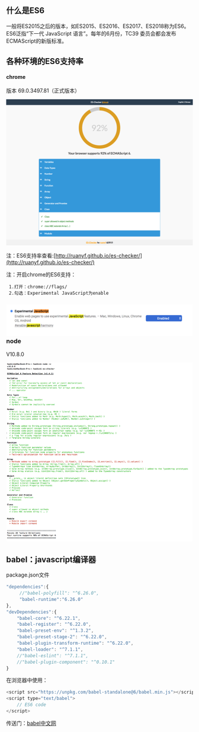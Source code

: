 ## 什么是ES6

一般将ES2015之后的版本，如ES2015、ES2016、ES2017、ES2018称为ES6。ES6泛指“下一代 JavaScript 语言”。每年的6月份，TC39 委员会都会发布ECMAScript的新版标准。

## 各种环境的ES6支持率

#### chrome

版本 69.0.3497.81（正式版本）

![](/assets/chrome-ES6-support.png)

注：ES6支持率查看:[http://ruanyf.github.io/es-checker/](http://ruanyf.github.io/es-checker/)

注：开启chrome的ES6支持：

```
 1.打开：chrome://flags/
 2.勾选：Experimental JavaScript为enable
```

### ![](/assets/ES6+.png)node

V10.8.0

![](/assets/node-v10.8.0-support.png)

## babel：javascript编译器

package.json文件

```js
"dependencies":{
     //"babel-polyfill": "^6.26.0",
     "babel-runtime":"6.26.0"
},
"devDependencies":{
    "babel-core": "^6.22.1",
    "babel-register": "^6.22.0",
    "babel-preset-env": "^1.3.2",
    "babel-preset-stage-2": "^6.22.0",
    "babel-plugin-transform-runtime": "^6.22.0",
    "babel-loader": "^7.1.1",
    //"babel-eslint": "^7.1.1",
    //"babel-plugin-component": "^0.10.1"
}
```

在浏览器中使用：

```js
<script src="https://unpkg.com/babel-standalone@6/babel.min.js"></script>
<script type="text/babel">
    // ES6 code
</script>
```

传送门：[babel中文网](https://www.babeljs.cn/docs/setup/)

